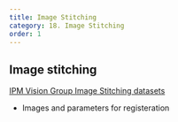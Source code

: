```yaml
---
title: Image Stitching
category: 18. Image Stitching
order: 1
---
```


## Image stitching

[IPM Vision Group Image Stitching datasets](http://math.ipm.ac.ir/vision/VDownloads.html)
- Images and parameters for registeration